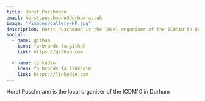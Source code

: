 ```yaml
---
title: Horst Puschmann
email: horst.puschmann@durham.ac.uk
image: "/images/gallery/HP.jpg"
description: Horst Puschmann is the local organiser of the ICDM10 in Durham
social:
  - name: github
    icon: fa-brands fa-github
    link: https://github.com

  - name: linkedin
    icon: fa-brands fa-linkedin
    link: https://linkedin.com
---
```


Horst Puschmann is the local organiser of the ICDM10 in Durham
